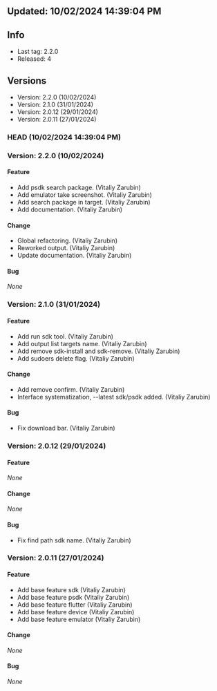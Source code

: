 


## Updated: 10/02/2024 14:39:04 PM

## Info

- Last tag: 2.2.0
- Released: 4

## Versions
- Version: 2.2.0 (10/02/2024)
- Version: 2.1.0 (31/01/2024)
- Version: 2.0.12 (29/01/2024)
- Version: 2.0.11 (27/01/2024)


### HEAD (10/02/2024 14:39:04 PM)


### Version: 2.2.0 (10/02/2024)


#### Feature

* Add psdk search package. (Vitaliy Zarubin)
* Add emulator take screenshot. (Vitaliy Zarubin)
* Add search package in target. (Vitaliy Zarubin)
* Add documentation. (Vitaliy Zarubin)

#### Change

* Global refactoring. (Vitaliy Zarubin)
* Reworked output. (Vitaliy Zarubin)
* Update documentation. (Vitaliy Zarubin)

#### Bug

*None*

### Version: 2.1.0 (31/01/2024)


#### Feature

* Add run sdk tool. (Vitaliy Zarubin)
* Add output list targets name. (Vitaliy Zarubin)
* Add remove sdk-install and sdk-remove. (Vitaliy Zarubin)
* Add sudoers delete flag. (Vitaliy Zarubin)

#### Change

* Add remove confirm. (Vitaliy Zarubin)
* Interface systematization, --latest sdk/psdk added. (Vitaliy Zarubin)

#### Bug

* Fix download bar. (Vitaliy Zarubin)

### Version: 2.0.12 (29/01/2024)


#### Feature

*None*

#### Change

*None*

#### Bug

* Fix find path sdk name. (Vitaliy Zarubin)

### Version: 2.0.11 (27/01/2024)


#### Feature

* Add base feature sdk (Vitaliy Zarubin)
* Add base feature psdk (Vitaliy Zarubin)
* Add base feature flutter (Vitaliy Zarubin)
* Add base feature device (Vitaliy Zarubin)
* Add base feature emulator (Vitaliy Zarubin)

#### Change

*None*

#### Bug

*None*

